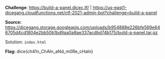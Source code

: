 **Challenge**: https://build-a-panel.dicec.tf/ | https://us-east1-dicegang.cloudfunctions.net/ctf-2021-admin-bot?challenge=build-a-panel

**Source:** https://dicegang.storage.googleapis.com/uploads/b954888e226bfe569e646705d4cd1804e2bb50b1bd9aa0a8ae337acdbd74b175/build-a-panel.tar.gz

Solution: `index.html`

**Flag:** dice{ch41n_ChAIn_aNd_m0Re_cHaIn}
